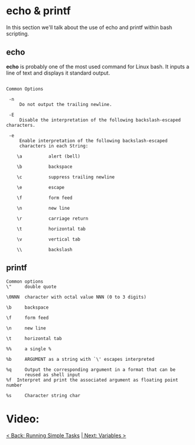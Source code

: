 #  echo & printf

In this section we'll talk about the use of echo and printf within bash scripting.

## echo

**echo** is probably one of the most used command for Linux bash. It inputs a line of text and displays it standard output.

```

Common Options

 -n
     Do not output the trailing newline.

 -E
     Disable the interpretation of the following backslash-escaped characters.

 -e
     Enable interpretation of the following backslash-escaped
     characters in each String:

    \a          alert (bell)

    \b          backspace

    \c          suppress trailing newline

    \e          escape

    \f          form feed

    \n          new line

    \r          carriage return

    \t          horizontal tab

    \v          vertical tab

    \\          backslash
```

## printf

```
Common options
\"     double quote

\0NNN  character with octal value NNN (0 to 3 digits)

\b     backspace

\f     form feed

\n     new line

\t     horizontal tab

%%     a single %

%b     ARGUMENT as a string with `\' escapes interpreted

%q     Output the corresponding argument in a format that can be
       reused as shell input
%f	Interpret and print the associated argument as floating point number

%s     Character string char
```
# Video:














[< Back: Running Simple Tasks](https://sxcdennis.github.io/basic-shell-scripting/Running%20Simple%20Tasks "Running Simple Tasks")
|[ Next: Variables >](https://sxcdennis.github.io/basic-shell-scripting/Variables "Variables")
